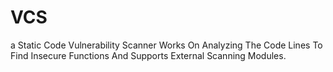 # VCS
a Static Code Vulnerability Scanner Works On Analyzing The Code Lines To Find Insecure Functions And Supports External Scanning Modules.
